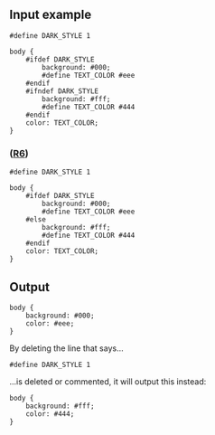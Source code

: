 ## Input example ##
```
#define DARK_STYLE 1

body {
    #ifdef DARK_STYLE
        background: #000;
        #define TEXT_COLOR #eee
    #endif
    #ifndef DARK_STYLE
        background: #fff;
        #define TEXT_COLOR #444
    #endif
    color: TEXT_COLOR;
}
```

### ([R6](https://code.google.com/p/dtcss/source/detail?r=6)) ###
```
#define DARK_STYLE 1

body {
    #ifdef DARK_STYLE
        background: #000;
        #define TEXT_COLOR #eee
    #else
        background: #fff;
        #define TEXT_COLOR #444
    #endif
    color: TEXT_COLOR;
}
```

## Output ##
```
body {
    background: #000;
    color: #eee;
}
```

By deleting the line that says...

```
#define DARK_STYLE 1
```

...is deleted or commented, it will output this instead:

```
body {
    background: #fff;
    color: #444;
}
```